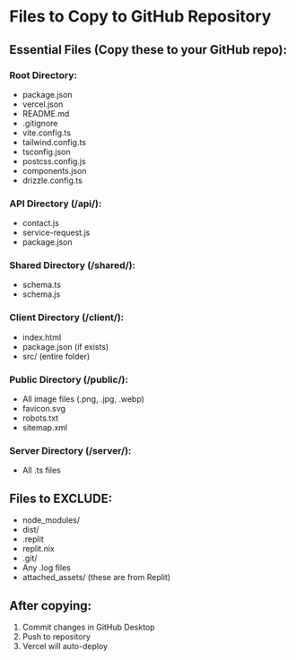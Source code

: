 # Files to Copy to GitHub Repository

## Essential Files (Copy these to your GitHub repo):

### Root Directory:
- package.json
- vercel.json  
- README.md
- .gitignore
- vite.config.ts
- tailwind.config.ts
- tsconfig.json
- postcss.config.js
- components.json
- drizzle.config.ts

### API Directory (/api/):
- contact.js
- service-request.js
- package.json

### Shared Directory (/shared/):
- schema.ts
- schema.js

### Client Directory (/client/):
- index.html
- package.json (if exists)
- src/ (entire folder)

### Public Directory (/public/):
- All image files (.png, .jpg, .webp)
- favicon.svg
- robots.txt
- sitemap.xml

### Server Directory (/server/):
- All .ts files

## Files to EXCLUDE:
- node_modules/
- dist/
- .replit
- replit.nix
- .git/
- Any .log files
- attached_assets/ (these are from Replit)

## After copying:
1. Commit changes in GitHub Desktop
2. Push to repository  
3. Vercel will auto-deploy